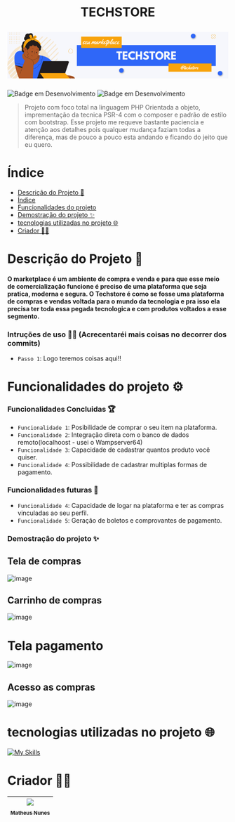 <h1 align="center">
  <p>TECHSTORE</p>
  <img src='Capas readme.png'>
</h1>


![Badge em Desenvolvimento](http://img.shields.io/static/v1?label=VERSÃO&message=1.0.0&color=2F67F8&style=for-the-badge)
![Badge em Desenvolvimento](http://img.shields.io/static/v1?label=DATA%20DA%20CRIAÇÃO&message=DEZ/22&color=F8A30C&style=for-the-badge)

> Projeto com foco total na linguagem PHP Orientada a objeto, imprementação da tecnica PSR-4 com o composer e padrão de estilo com bootstrap.
> Esse projeto me requeve bastante paciencia e atenção aos detalhes pois qualquer mudança faziam todas a diferença, mas de pouco a pouco esta andando 
> e ficando do jeito que eu quero.

# Índice 

* [Descrição do Projeto 🎯](#descrição-do-projeto-)
* [Índice](#índice)
* [Funcionalidades do projeto](#funcionalidades-do-projeto-)
* [Demostração do projeto ✨](#demostração-do-projeto-)
* [tecnologias utilizadas no projeto 🌐](#tecnologias-utilizadas-no-projeto-)
* [Criador 🐱‍👤](#criador-)

# Descrição do Projeto 🎯
#### O marketplace é um ambiente de compra e venda e para que esse meio de comercialização funcione é preciso de uma plataforma que seja pratica, moderna e segura. O Techstore é como se fosse uma plataforma de compras e vendas voltada para o mundo da tecnologia e pra isso ela precisa ter toda essa pegada tecnologica e com produtos voltados a esse segmento.

### Intruções de uso 🐱‍🚀 (Acrecentaréi mais coisas no decorrer dos commits)
- `Passo 1`:  Logo teremos coisas aqui!!


# Funcionalidades do projeto ⚙

### Funcionalidades Concluidas 🏆
- `Funcionalidade 1`: Posibilidade de comprar o seu item na plataforma.
- `Funcionalidade 2`: Integração direta com o banco de dados remoto(localhoost - usei o Wampserver64)
- `Funcionalidade 3`: Capacidade de cadastrar quantos produto você quiser.
- `Funcionalidade 4`: Possibilidade de cadastrar multiplas formas de pagamento.
### Funcionalidades futuras 📌
 
- `Funcionalidade 4`: Capacidade de logar na plataforma e ter as compras vinculadas ao seu perfil.
- `Funcionalidade 5`: Geração de boletos e comprovantes de pagamento.


### Demostração do projeto ✨

## Tela de compras
![image](https://user-images.githubusercontent.com/83671782/213194963-c4e214c3-1feb-4349-8042-7c592d86e4eb.png)

## Carrinho de compras
![image](https://user-images.githubusercontent.com/83671782/213195245-47c3d987-6575-44bf-8780-70817b87495a.png)

# Tela pagamento
![image](https://user-images.githubusercontent.com/83671782/213195353-75dabd83-fa38-4122-b1f9-416ee66f8e8f.png)

## Acesso as compras 
![image](https://user-images.githubusercontent.com/83671782/213195089-c05515a0-e98a-4818-b636-a01bce854ffc.png)

# tecnologias utilizadas no projeto 🌐

[![My Skills](https://skills.thijs.gg/icons?i=php,mysql,js,html,css,bootstrap&theme=dark)](https://skills.thijs.gg)


# Criador 🐱‍👤

| [<img src="https://avatars.githubusercontent.com/u/83671782?v=4" width=115><br><sub>Matheus Nunes</sub>](https://github.com/0XxMxX0)
| :---: 
 
